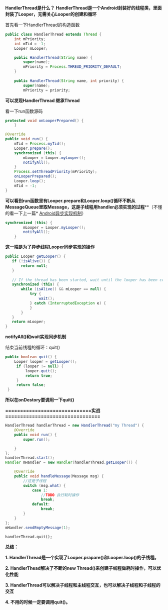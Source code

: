 **HandlerThread是什么？**
**HandlerThread是一个Android封装好的线程类，里面封装了Looper，无需关心Looper的创建和循环**

首先看一下HandlerThread的构造函数

```java
public class HandlerThread extends Thread {
    int mPriority;
    int mTid = -1;
    Looper mLooper;

    public HandlerThread(String name) {
        super(name);
        mPriority = Process.THREAD_PRIORITY_DEFAULT;
    }
    
    public HandlerThread(String name, int priority) {
        super(name);
        mPriority = priority;

```
**可以发现HandlerThread 继承Thread**

看一下run函数源码

```java
protected void onLooperPrepared() {
    }

@Override
public void run() {
    mTid = Process.myTid();
    Looper.prepare();
    synchronized (this) {
        mLooper = Looper.myLooper();
        notifyAll();
    }
    Process.setThreadPriority(mPriority);
    onLooperPrepared();
    Looper.loop();
    mTid = -1;
}
```
**可以看到run函数里有Looper.prepare和Looper.loop()循环不断从MessageQueue里取Message，这是子线程用handler必须实现的过程****（不懂的看一下上一篇* [Android异步实现机制](http://blog.csdn.net/android_text/article/details/70228758)）

```java
synchronized (this) {
        mLooper = Looper.myLooper();
        notifyAll();
    }
```
**这一端是为了异步线程Looper同步实现的操作**

```java
public Looper getLooper() {
   if (!isAlive()) {
       return null;
   }
   
   // If the thread has been started, wait until the looper has been created.
   synchronized (this) {
       while (isAlive() && mLooper == null) {
           try {
               wait();
           } catch (InterruptedException e) {
           }
       }
   }
   return mLooper;
}
```
**notifyAll()和wait实现同步机制**

结束当前线程的循环：quit()

```java
public boolean quit() {
    Looper looper = getLooper();
     if (looper != null) {
         looper.quit();
         return true;
     }
     return false;
 }
```
**所以在onDestory要调用一下quit()**

**=============================实战================================**

```java
HandlerThread handlerThread = new HandlerThread("my Thread") {
    @Override
    public void run() {
        super.run();

    }
};
handlerThread.start();
Handler mHandler = new Handler(handlerThread.getLooper()) {

    @Override
    public void handleMessage(Message msg) {
        //这是子线程
        switch (msg.what) {
            case 1:
                //TODO 执行耗时操作
                break;
            default:
                break;
        }
    }
};
mHandler.sendEmptyMessage(1);
```

```
handlerThread.quit();
```

**总结：**

 **1. HandlerThread是一个实现了Looper.prapare()和Looper.loop()的子线程。**
 
 **2. HandlerThead解决了不断的new Thread()来创建子线程做耗时操作，可以优化性能**
 
 **3. HandlerThread可以解决子线程和主线程交互，也可以解决子线程和子线程的交互**
 
 **4. 不用的时候一定要调用quit()。**

